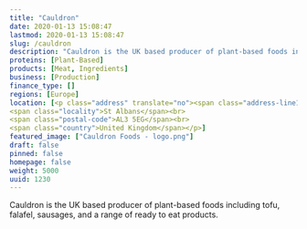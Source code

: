 ```yaml
---
title: "Cauldron"
date: 2020-01-13 15:08:47
lastmod: 2020-01-13 15:08:47
slug: /cauldron
description: "Cauldron is the UK based producer of plant-based foods including tofu, falafel, sausages, and a range of ready to eat products."
proteins: [Plant-Based]
products: [Meat, Ingredients]
business: [Production]
finance_type: []
regions: [Europe]
location: [<p class="address" translate="no"><span class="address-line1">Spencer Street</span><br>
<span class="locality">St Albans</span><br>
<span class="postal-code">AL3 5EG</span><br>
<span class="country">United Kingdom</span></p>]
featured_image: ["Cauldron Foods - logo.png"]
draft: false
pinned: false
homepage: false
weight: 5000
uuid: 1230
---
```

<p>Cauldron is the UK based producer of plant-based foods including tofu, falafel, sausages, and a range of ready to eat products.</p>

